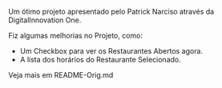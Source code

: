 Um ótimo projeto apresentado pelo Patrick Narciso através da DigitalInnovation One.

Fiz algumas melhorias no Projeto, como:
- Um Checkbox para ver os Restaurantes Abertos agora.
- A lista dos horários do Restaurante Selecionado.

Veja mais em README-Orig.md
